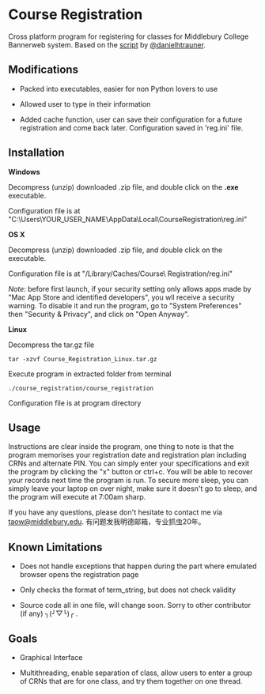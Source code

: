 Course Registration
===================

Cross platform program for registering for classes for Middlebury College Bannerweb system. Based on the [script](https://github.com/danielhtrauner/course-registration "script") by [@danielhtrauner](https://github.com/danielhtrauner "Daniel").


Modifications
----
* Packed into executables, easier for non Python lovers to use

* Allowed user to type in their information

* Added cache function, user can save their configuration for a future registration and come back later. Configuration saved in 'reg.ini' file.

Installation
-----
__Windows__

Decompress (unzip) downloaded .zip file, and double click on the __.exe__ executable.

Configuration file is at "C:\\Users\\YOUR_USER_NAME\\AppData\\Local\\CourseRegistration\\reg.ini"

__OS X__

Decompress (unzip) downloaded .zip file, and double click on the executable.

Configuration file is at "/Library/Caches/Course\ Registration/reg.ini"

_Note_: before first launch, if your security setting only allows apps made by "Mac App Store and identified developers", you wll receive a security warning. To disable it and run the program, go to "System Preferences" then "Security & Privacy", and click on "Open Anyway".

__Linux__

Decompress the tar.gz file

    tar -xzvf Course_Registration_Linux.tar.gz

Execute program in extracted folder from terminal

    ./course_registration/course_registration

Configuration file is at program directory

Usage
-----
Instructions are clear inside the program, one thing to note is that the program memorises your registration date and registration plan including CRNs and alternate PIN.
You can simply enter your specifications and exit the program by clicking the "x" button or ctrl+c. You will be able to recover your records next time the program is run.
To secure more sleep, you can simply leave your laptop on over night, make sure it doesn't go to sleep, and the program will execute at 7:00am sharp.

If you have any questions, please don't hesitate to contact me via taow@middlebury.edu.
有问题发我明德邮箱，专业抓虫20年。

Known Limitations
----
* Does not handle exceptions that happen during the part where emulated browser opens the registration page

* Only checks the format of term_string, but does not check validity

* Source code all in one file, will change soon. Sorry to other contributor (if any) ╮(╯▽╰)╭ .


Goals
----
* Graphical Interface

* Multithreading, enable separation of class, allow users to enter a group of CRNs that are for one class, and try them together on one thread.
